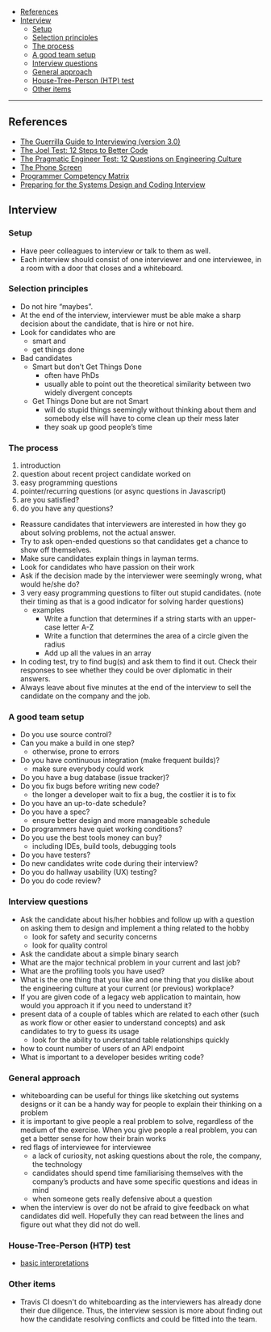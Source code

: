 - [References](#references)
- [Interview](#interview)
  * [Setup](#setup)
  * [Selection principles](#selection-principles)
  * [The process](#the-process)
  * [A good team setup](#a-good-team-setup)
  * [Interview questions](#interview-questions)
  * [General approach](#general-approach)
  * [House-Tree-Person (HTP) test](#house-tree-person-htp-test)
  * [Other items](#other-items)
____

## References

- [The Guerrilla Guide to Interviewing (version
  3.0)](https://www.joelonsoftware.com/2006/10/25/the-guerrilla-guide-to-interviewing-version-30/)
- [The Joel Test: 12 Steps to Better
  Code](https://www.joelonsoftware.com/2000/08/09/the-joel-test-12-steps-to-better-code/)
- [The Pragmatic Engineer Test: 12 Questions on Engineering
  Culture](https://blog.pragmaticengineer.com/pragmatic-engineer-test/)
- [The Phone Screen](https://www.joelonsoftware.com/2006/10/24/the-phone-screen-2/)
- [Programmer Competency Matrix](http://sijinjoseph.com/programmer-competency-matrix/)
- [Preparing for the Systems Design and Coding
  Interview](https://blog.pragmaticengineer.com/preparing-for-the-systems-design-and-coding-interviews/)

## Interview

### Setup

- Have peer colleagues to interview or talk to them as well.
- Each interview should consist of one interviewer and one interviewee, in a room with a door that closes and a whiteboard.

### Selection principles

- Do not hire “maybes”.
- At the end of the interview, interviewer must be able make a sharp decision about the candidate, that is hire or not hire.
- Look for candidates who are
  - smart and
  - get things done
- Bad candidates
  - Smart but don’t Get Things Done
    - often have PhDs
    - usually able to point out the theoretical similarity between two widely divergent concepts
  - Get Things Done but are not Smart
    - will do stupid things seemingly without thinking about them and somebody else will have to come clean up their mess later
    - they soak up good people’s time

### The process

1. introduction
2. question about recent project candidate worked on
3. easy programming questions
4. pointer/recurring questions (or async questions in Javascript)
5. are you satisfied?
6. do you have any questions?


- Reassure candidates that interviewers are interested in how they go about solving problems, not the actual answer.
- Try to ask open-ended questions so that candidates get a chance to show off themselves.
- Make sure candidates explain things in layman terms.
- Look for candidates who have passion on their work
- Ask if the decision made by the interviewer were seemingly wrong, what would he/she do?
- 3 very easy programming questions to filter out stupid candidates. (note their timing as that is a good indicator for solving harder questions)
  - examples
    - Write a function that determines if a string starts with an upper-case letter A-Z
    - Write a function that determines the area of a circle given the radius
    - Add up all the values in an array
- In coding test, try to find bug(s) and ask them to find it out. Check their responses to see whether they could be over diplomatic in their answers.
- Always leave about five minutes at the end of the interview to sell the candidate on the company and the job.

### A good team setup

- Do you use source control?
- Can you make a build in one step?
  - otherwise, prone to errors
- Do you have continuous integration (make frequent builds)?
  - make sure everybody could work
- Do you have a bug database (issue tracker)?
- Do you fix bugs before writing new code?
  - the longer a developer wait to fix a bug, the costlier it is to fix
- Do you have an up-to-date schedule?
- Do you have a spec?
  - ensure better design and more manageable schedule
- Do programmers have quiet working conditions?
- Do you use the best tools money can buy?
  - including IDEs, build tools, debugging tools
- Do you have testers?
- Do new candidates write code during their interview?
- Do you do hallway usability (UX) testing?
- Do you do code review?

### Interview questions

- Ask the candidate about his/her hobbies and follow up with a question on
  asking them to design and implement a thing related to the hobby
  * look for safety and security concerns
  * look for quality control
- Ask the candidate about a simple binary search
- What are the major technical problem in your current and last job?
- What are the profiling tools you have used?
- What is the one thing that you like and one thing that you dislike about the
  engineering culture at your current (or previous) workplace?
- If you are given code of a legacy web application to maintain, how would you
  approach it if you need to understand it?
- present data of a couple of tables which are related to each other (such as
  work flow or other easier to understand concepts) and ask candidates to try to
  guess its usage
  * look for the ability to understand table relationships quickly
- how to count number of users of an API endpoint
- What is important to a developer besides writing code?

### General approach

- whiteboarding can be useful for things like sketching out systems designs or
  it can be a handy way for people to explain their thinking on a problem
- it is important to give people a real problem to solve, regardless of the
  medium of the exercise. When you give people a real problem, you can get
  a better sense for how their brain works
- red flags of interviewee for interviewee
  * a lack of curiosity, not asking questions about the role, the company, the
    technology
  * candidates should spend time familiarising themselves with the company’s
    products and have some specific questions and ideas in mind
  * when someone gets really defensive about a question
- when the interview is over do not be afraid to give feedback on what candidates
  did well. Hopefully they can read between the lines and figure out what they
  did not do well.

### House-Tree-Person (HTP) test

- [basic interpretations](https://alexhokl.com/htp)

### Other items

- Travis CI doesn't do whiteboarding as the interviewers has already done their
  due diligence. Thus, the interview session is more about finding out how the
  candidate resolving conflicts and could be fitted into the team.
